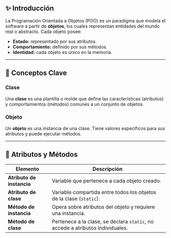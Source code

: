 ## ✨ Introducción

La Programación Orientada a Objetos (POO) es un paradigma que modela el software a partir de **objetos**, los cuales representan entidades del mundo real o abstracto. Cada objeto posee:

* **Estado:** representado por sus atributos.
* **Comportamiento:** definido por sus métodos.
* **Identidad:** cada objeto es único en la memoria.

---

## 📅 Conceptos Clave

### Clase

Una **clase** es una plantilla o molde que define las características (atributos) y comportamientos (métodos) comunes a un conjunto de objetos.

### Objeto

Un **objeto** es una instancia de una clase. Tiene valores específicos para sus atributos y puede ejecutar métodos.

---

## 🔧 Atributos y Métodos

| Elemento                  | Descripción                                                                    |
| ------------------------- | ------------------------------------------------------------------------------ |
| **Atributo de instancia** | Variable que pertenece a cada objeto creado.                                   |
| **Atributo de clase**     | Variable compartida entre todos los objetos de la clase (`static`).            |
| **Método de instancia**   | Opera sobre atributos del objeto y requiere una instancia.                     |
| **Método de clase**       | Pertenece a la clase, se declara `static`, no accede a atributos individuales. |

